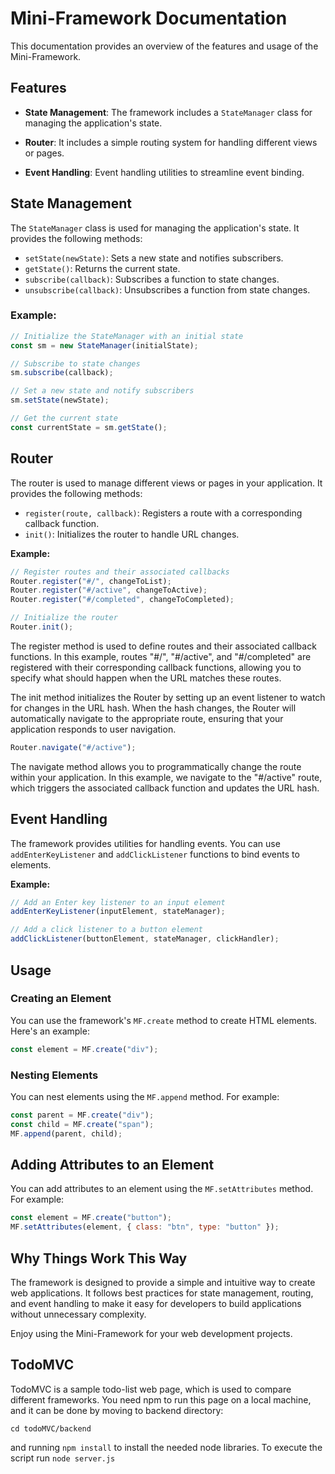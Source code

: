 # Mini-Framework Documentation

This documentation provides an overview of the features and usage of the Mini-Framework.

## Features

- **State Management**: The framework includes a `StateManager` class for managing the application's state.

- **Router**: It includes a simple routing system for handling different views or pages.

- **Event Handling**: Event handling utilities to streamline event binding.

## State Management

The `StateManager` class is used for managing the application's state. It provides the following methods:

- `setState(newState)`: Sets a new state and notifies subscribers.
- `getState()`: Returns the current state.
- `subscribe(callback)`: Subscribes a function to state changes.
- `unsubscribe(callback)`: Unsubscribes a function from state changes.

### Example:

```javascript
// Initialize the StateManager with an initial state
const sm = new StateManager(initialState);

// Subscribe to state changes
sm.subscribe(callback);

// Set a new state and notify subscribers
sm.setState(newState);

// Get the current state
const currentState = sm.getState();

```

## Router
The router is used to manage different views or pages in your application. It provides the following methods:

- `register(route, callback)`: Registers a route with a corresponding callback function.
- `init()`: Initializes the router to handle URL changes.

**Example:**
```javascript
// Register routes and their associated callbacks
Router.register("#/", changeToList);
Router.register("#/active", changeToActive);
Router.register("#/completed", changeToCompleted);

// Initialize the router
Router.init();
```
The register method is used to define routes and their associated callback functions. In this example, routes "#/", "#/active", and "#/completed" are registered with their corresponding callback functions, allowing you to specify what should happen when the URL matches these routes.

The init method initializes the Router by setting up an event listener to watch for changes in the URL hash. When the hash changes, the Router will automatically navigate to the appropriate route, ensuring that your application responds to user navigation.

```javascript
Router.navigate("#/active");
```

The navigate method allows you to programmatically change the route within your application. In this example, we navigate to the "#/active" route, which triggers the associated callback function and updates the URL hash.



## Event Handling

The framework provides utilities for handling events. You can use `addEnterKeyListener` and `addClickListener` functions to bind events to elements.

**Example:**

```javascript
// Add an Enter key listener to an input element
addEnterKeyListener(inputElement, stateManager);

// Add a click listener to a button element
addClickListener(buttonElement, stateManager, clickHandler);
```

## Usage

### Creating an Element

You can use the framework's `MF.create` method to create HTML elements. Here's an example:

```javascript
const element = MF.create("div");
```

### Nesting Elements

You can nest elements using the `MF.append` method. For example:

```javascript
const parent = MF.create("div");
const child = MF.create("span");
MF.append(parent, child);
```

## Adding Attributes to an Element

You can add attributes to an element using the `MF.setAttributes` method. For example:

```javascript
const element = MF.create("button");
MF.setAttributes(element, { class: "btn", type: "button" });
```

## Why Things Work This Way

The framework is designed to provide a simple and intuitive way to create web applications. It follows best practices for state management, routing, and event handling to make it easy for developers to build applications without unnecessary complexity.

Enjoy using the Mini-Framework for your web development projects.

## TodoMVC

TodoMVC is a sample todo-list web page, which is used to compare different frameworks. You need npm to run this page on a local machine, and it can be done by moving to backend directory:
```
cd todoMVC/backend
```
and running ```npm install``` to install the needed node libraries.
To execute the script run ```node server.js```

